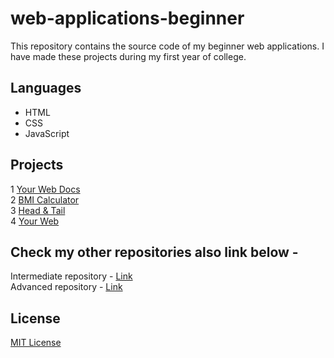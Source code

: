 # web-applications-beginner

This repository contains the source code of my beginner web applications. I have made these projects during my first year of college.

## Languages

- HTML<br>
- CSS<br>
- JavaScript<br>

## Projects

1 [Your Web Docs](https://yourwebdocs.netlify.app/)<br>
2 [BMI Calculator](https://yourbmi-calculator.netlify.app/)<br>
3 [Head & Tail](https://headtail.netlify.app/)<br>
4 [Your Web](https://yourweb-in.netlify.app/)<br>

## Check my other repositories also link below -

Intermediate repository - [Link](https://github.com/akarshrajput/web-applications-intermediate)<br>
Advanced repository - [Link](https://github.com/akarshrajput/web-applications-advanced)

## License

[MIT License](LICENSE)

